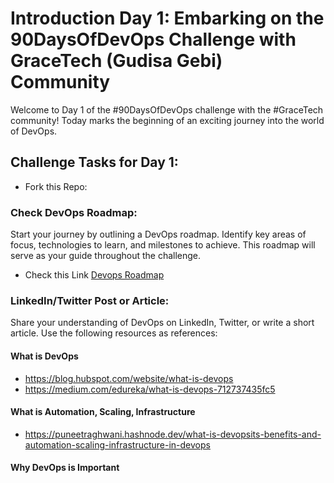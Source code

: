 # Introduction Day 1: Embarking on the 90DaysOfDevOps Challenge with GraceTech (Gudisa Gebi) Community

Welcome to Day 1 of the #90DaysOfDevOps challenge with the #GraceTech community! Today marks the beginning of an exciting journey into the world of DevOps.

## Challenge Tasks for Day 1:

- Fork this Repo:

### Check DevOps Roadmap:

Start your journey by outlining a DevOps roadmap. Identify key areas of focus, technologies to learn, and milestones to achieve. This roadmap will serve as your guide throughout the challenge.

- Check this Link
  [Devops Roadmap](https://roadmap.sh/devops)

### LinkedIn/Twitter Post or Article:

Share your understanding of DevOps on LinkedIn, Twitter, or write a short article. Use the following resources as references:

#### What is DevOps

- https://blog.hubspot.com/website/what-is-devops
- https://medium.com/edureka/what-is-devops-712737435fc5

#### What is Automation, Scaling, Infrastructure

- https://puneetraghwani.hashnode.dev/what-is-devopsits-benefits-and-automation-scaling-infrastructure-in-devops

#### Why DevOps is Important

